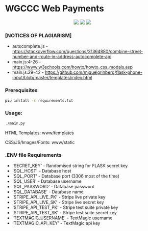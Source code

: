 # WGCCC Web Payments

<p align="center">
  <img src=https://img.shields.io/badge/Python-FFD43B?style=for-the-badge&logo=python&logoColor=blue></img>
  <img src=https://img.shields.io/badge/Flask-000000?style=for-the-badge&logo=flask&logoColor=white></img>
  <img src=https://img.shields.io/badge/MariaDB-003545?style=for-the-badge&logo=mariadb&logoColor=white></img>

### [NOTICES OF PLAGIARISM]
- autocomplete.js - https://stackoverflow.com/questions/31364880/combine-street-number-and-route-in-address-autocomplete-api
- main.js:4-26 - https://www.w3schools.com/howto/howto_css_modals.asp
- main.js:29-42 - https://github.com/miguelgrinberg/flask-phone-input/blob/master/templates/index.html


### Prerequisites
```sh
pip install -r requirements.txt
```

### Usage:
```sh
./main.py
```

HTML Templates: www/templates

CSS/JS/Images/Fonts: www/static

### .ENV file Requirements
- 'SECRET_KEY' - Randomised string for FLASK secret key
- 'SQL_HOST' - Database host
- 'SQL_PORT' - Database port (3306 most of the time)
- 'SQL_USER' - Database username
- 'SQL_PASSWORD' - Database password
- 'SQL_DATABASE' - Database name
- 'STRIPE_API_LIVE_PK' - Stripe live private key
- 'STRIPE_API_LIVE_SK' - Stripe live secret key
- 'STRIPE_API_TEST_PK' - Stripe test suite private key
- 'STRIPE_API_TEST_SK' - Stripe test suite secret key
- 'TEXTMAGIC_USERNAME' - TextMagic username
- 'TEXTMAGIC_API_KEY' - TextMagic api key
